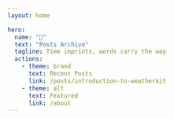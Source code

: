 ```yaml
---
layout: home

hero:
  name: "📖"
  text: "Posts Archive"
  tagline: Time imprints, words carry the way
  actions:
    - theme: brand
      text: Recent Posts
      link: /posts/introduction-to-weatherkit
    - theme: alt
      text: Featured
      link: /about
---
```

